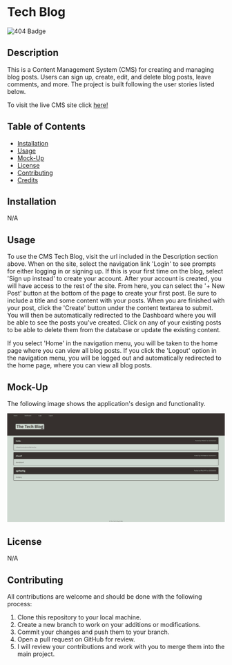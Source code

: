 # Tech Blog

![404 Badge](https://img.shields.io/badge/No_License_Chosen-red)

## Description

  This is a Content Management System (CMS) for creating and managing blog posts. Users can sign up, create, edit, and delete blog posts, leave comments, and more. The project is built following the user stories listed below.

  To visit the live CMS site click [here!](#)

## Table of Contents

  - [Installation](#installation)
  - [Usage](#usage)
  - [Mock-Up](#mock-up)
  - [License](#license)
  - [Contributing](#contributing)
  - [Credits](#credits)

## Installation

  N/A

## Usage

  To use the CMS Tech Blog, visit the url included in the Description section above. When on the site, select the navigation link 'Login' to see prompts for either logging in or signing up. If this is your first time on the blog, select 'Sign up instead' to create your account. After your account is created, you will have access to the rest of the site. From here, you can select the '+ New Post' button at the bottom of the page to create your first post. Be sure to include a title and some content with your posts. When you are finished with your post, click the 'Create' button under the content textarea to submit. You will then be automatically redirected to the Dashboard where you will be able to see the posts you've created. Click on any of your existing posts to be able to delete them from the database or update the existing content.

  If you select 'Home' in the navigation menu, you will be taken to the home page where you can view all blog posts. If you click the 'Logout' option in the navigation menu, you will be logged out and automatically redirected to the home page, where you can view all blog posts.

## Mock-Up

  The following image shows the application's design and functionality.

  ![Image of tech blog homepage](./public/assets/tech-blog-img.png)

## License

  N/A

## Contributing

  All contributions are welcome and should be done with the following process:

  1. Clone this repository to your local machine.
  2. Create a new branch to work on your additions or modifications.
  3. Commit your changes and push them to your branch.
  4. Open a pull request on GitHub for review.
  5. I will review your contributions and work with you to merge them into the main project.
